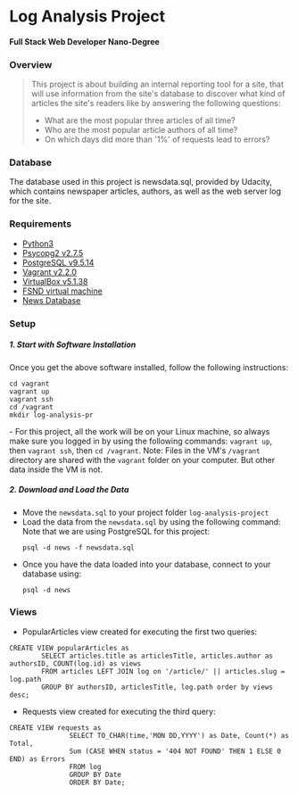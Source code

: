# Log Analysis Project
#### Full Stack Web Developer Nano-Degree

### Overview
>This project is about building an internal reporting tool for a site, that will use information from the site's database to discover what kind of articles the site's readers like by answering the following questions:
>- What are the most popular three articles of all time?
>- Who are the most popular article authors of all time?
>- On which days did more than '1%' of requests lead to errors?

### Database
The database used in this project is newsdata.sql, provided by Udacity, which contains newspaper articles, authors, as well as the web server log for the site. 

### Requirements
* [Python3](https://www.python.org/)
* [Psycopg2 v2.7.5](http://initd.org/psycopg/download/)
* [PostgreSQL v9.5.14](https://www.postgresql.org/download/)
* [Vagrant v2.2.0](https://www.vagrantup.com/downloads.html) 
* [VirtualBox v5.1.38](https://www.virtualbox.org/wiki/Download_Old_Builds_5_1)
* [FSND virtual machine](https://github.com/udacity/fullstack-nanodegree-vm)
* [News Database](https://d17h27t6h515a5.cloudfront.net/topher/2016/August/57b5f748_newsdata/newsdata.zip)

### Setup
##### 1. Start with Software Installation
Once you get the above software installed, follow the following instructions:
```
cd vagrant
vagrant up
vagrant ssh
cd /vagrant
mkdir log-analysis-pr
```

\- For this project, all the work will be on your Linux machine, so always make sure you logged in by using the following commands:
`vagrant up`, then `vagrant ssh`, then `cd /vagrant`.
Note: Files in the VM's `/vagrant` directory are shared with the `vagrant` folder on your computer. But other data inside the VM is not.

##### 2. Download and Load the Data
  - Move the `newsdata.sql` to your project folder `log-analysis-project`
  - Load the data from the `newsdata.sql` by using the following command: Note that we are
using PostgreSQL for this project:
    ```
    psql -d news -f newsdata.sql
    ```
  - Once you have the data loaded into your database, connect to your database using:
    ```
    psql -d news
    ```
    
### Views
* PopularArticles view created for executing the first two queries:
```
CREATE VIEW popularArticles as
        SELECT articles.title as articlesTitle, articles.author as authorsID, COUNT(log.id) as views
        FROM articles LEFT JOIN log on '/article/' || articles.slug = log.path
        GROUP BY authorsID, articlesTitle, log.path order by views desc;
```

* Requests view created for executing the third query:

```
CREATE VIEW requests as
               SELECT TO_CHAR(time,'MON DD,YYYY') as Date, Count(*) as Total,
               Sum (CASE WHEN status = '404 NOT FOUND' THEN 1 ELSE 0 END) as Errors
               FROM log
               GROUP BY Date
               ORDER BY Date;                                                        
```
